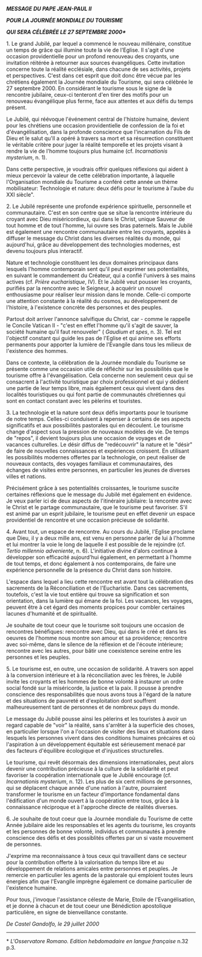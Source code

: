 ***MESSAGE DU PAPE JEAN-PAUL II***

***POUR LA JOURNÉE MONDIALE DU TOURISME***

***QUI SERA CÉLÉBRÉE LE 27 SEPTEMBRE 2000\****

1\. Le grand Jubilé, par lequel a commencé le nouveau millénaire, constitue un temps de grâce qui illumine toute la vie de l'Eglise. Il s'agit d'une occasion providentielle pour un profond renouveau des croyants, une invitation réitérée à retourner aux sources évangéliques. Cette invitation concerne toute la réalité ecclésiale, dans chacune de ses activités, projets et perspectives. C'est dans cet esprit que doit donc être vécue par les chrétiens également la Journée mondiale du Tourisme, qui sera célébrée le 27 septembre 2000. En considérant le tourisme sous le signe de la rencontre jubilaire, ceux-ci tenteront d'en tirer des motifs pour un renouveau évangélique plus ferme, face aux attentes et aux défis du temps présent.

Le Jubilé, qui réévoque l'événement central de l'histoire humaine, devient pour les chrétiens une occasion providentielle de confession de la foi et d'évangélisation, dans la profonde conscience que l'incarnation du Fils de Dieu et le salut qu'Il a opéré à travers sa mort et sa résurrection constituent le véritable critère pour juger la réalité temporelle et les projets visant à rendre la vie de l'homme toujours plus humaine (cf. *Incarnationis mysterium*, n. 1).

Dans cette perspective, je voudrais offrir quelques réflexions qui aident à mieux percevoir la valeur de cette célébration importante, à laquelle l'Organisation mondiale du Tourisme a conféré cette année un thème mobilisateur: Technologie et nature: deux défis pour le tourisme à l'aube du XXI siècle".

2\. Le Jubilé représente une profonde expérience spirituelle, personnelle et communautaire. C'est en son centre que se situe la rencontre intérieure du croyant avec Dieu miséricordieux, qui dans le Christ, unique Sauveur de tout homme et de tout l'homme, lui ouvre ses bras paternels. Mais le Jubilé est également une rencontre communautaire entre les croyants, appelés à diffuser le message du Christ dans les diverses réalités du monde, qui aujourd'hui, grâce au développement des technologies modernes, est devenu toujours plus interactif.

Nature et technologie constituent les deux domaines principaux dans lesquels l'homme contemporain sent qu'il peut exprimer ses potentialités, en suivant le commandement du Créateur, qui a confié l'univers à ses mains actives (cf. *Prière eucharistique*, IV). Et le Jubilé veut pousser les croyants, purifiés par la rencontre avec le Seigneur, à acquérir un nouvel enthousiasme pour réaliser leur mission dans le monde. Celle-ci comporte une attention constante à la réalité du cosmos, au développement de l'histoire, à l'existence concrète des personnes et des peuples.

Partout doit arriver l'annonce salvifique du Christ, car - comme le rappelle le Concile Vatican II - "c'est en effet l'homme qu'il s'agit de sauver, la société humaine qu'il faut renouveler" ( *Gaudium et spes*, n. 3). Tel est l'objectif constant qui guide les pas de l'Eglise et qui anime ses efforts permanents pour apporter la lumière de l'Evangile dans tous les milieux de l'existence des hommes.

Dans ce contexte, la célébration de la Journée mondiale du Tourisme se présente comme une occasion utile de réfléchir sur les possibilités que le tourisme offre à l'évangélisation. Cela concerne non seulement ceux qui se consacrent à l'activité touristique par choix professionnel et qui y dédient une partie de leur temps libre, mais également ceux qui vivent dans des localités touristiques ou qui font partie de communautés chrétiennes qui sont en contact constant avec les pèlerins et touristes.

3\. La technologie et la nature sont deux défis importants pour le tourisme de notre temps. Celles-ci conduisent à repenser à certains de ses aspects significatifs et aux possibilités pastorales qui en découlent. Le tourisme change d'aspect sous la pression de nouveaux modèles de vie. De temps de "repos", il devient toujours plus une occasion de voyages et de vacances culturelles. Le désir diffus de "redécouvrir" la nature et le "désir" de faire de nouvelles connaissances et expériences croissent. En utilisant les possibilités modernes offertes par la technologie, on peut réaliser de nouveaux contacts, des voyages familiaux et communautaires, des échanges de visites entre personnes, en particulier les jeunes de diverses villes et nations.

Précisément grâce à ses potentialités croissantes, le tourisme suscite certaines réflexions que le message du Jubilé met également en évidence. Je veux parler ici de deux aspects de l'itinéraire jubilaire: la rencontre avec le Christ et le partage communautaire, que le tourisme peut favoriser. S'il est animé par un esprit jubilaire, le tourisme peut en effet devenir un espace providentiel de rencontre et une occasion précieuse de solidarité.

4\. Avant tout, un espace de rencontre. Au cours du Jubilé, l'Eglise proclame que Dieu, il y a deux mille ans, est venu en personne parler de lui à l'homme et lui montrer la voie le long de laquelle il est possible de le rejoindre (cf. *Tertio millennio adveniente*, n. 6). L'initiative divine d'alors continue à développer son efficacité aujourd'hui également, en permettant à l'homme de tout temps, et donc également à nos contemporains, de faire une expérience personnelle de la présence du Christ dans son histoire.

L'espace dans lequel a lieu cette rencontre est avant tout la célébration des sacrements de la Réconciliation et de l'Eucharistie. Dans ces sacrements, toutefois, c'est la vie tout entière qui trouve sa signification et son orientation, dans la lumière qui émane de la foi. Les vacances, les voyages, peuvent être à cet égard des moments propices pour combler certaines lacunes d'humanité et de spiritualité.

Je souhaite de tout coeur que le tourisme soit toujours une occasion de rencontres bénéfiques: rencontre avec Dieu, qui dans le créé et dans les oeuvres de l'homme nous montre son amour et sa providence; rencontre avec soi-même, dans le silence de la réflexion et de l'écoute intérieure; rencontre avec les autres, pour bâtir une coexistence sereine entre les personnes et les peuples.

5\. Le tourisme est, en outre, une occasion de solidarité. A travers son appel à la conversion intérieure et à la réconciliation avec les frères, le Jubilé invite les croyants et les hommes de bonne volonté à instaurer un ordre social fondé sur la miséricorde, la justice et la paix. Il pousse à prendre conscience des responsabilités que nous avons tous à l'égard de la nature et des situations de pauvreté et d'exploitation dont souffrent malheureusement tant de personnes et de nombreux pays du monde.

Le message du Jubilé pousse ainsi les pèlerins et les touristes à avoir un regard capable de "voir" la réalité, sans s'arrêter à la superficie des choses, en particulier lorsque l'on a l'occasion de visiter des lieux et situations dans lesquels les personnes vivent dans des conditions humaines précaires et où l'aspiration à un développement équitable est sérieusement menacé par des facteurs d'équilibre écologique et d'injustices structurelles.

Le tourisme, qui revêt désormais des dimensions internationales, peut alors devenir une contribution précieuse à la culture de la solidarité et peut favoriser la coopération internationale que le Jubilé encourage (cf. *Incarnationis mysterium*, n. 12). Les plus de six cent millions de personnes, qui se déplacent chaque année d'une nation à l'autre, pourraient transformer le tourisme en un facteur d'importance fondamental dans l'édification d'un monde ouvert à la coopération entre tous, grâce à la connaissance réciproque et à l'approche directe de réalités diverses.

6\. Je souhaite de tout coeur que la Journée mondiale du Tourisme de cette Année jubilaire aide les responsables et les agents du tourisme, les croyants et les personnes de bonne volonté, individus et communautés à prendre conscience des défis et des possiblités offertes par un si vaste mouvement de personnes.

J'exprime ma reconnaissance à tous ceux qui travaillent dans ce secteur pour la contribution offerte à la valorisation du temps libre et au développement de relations amicales entre personnes et peuples. Je remercie en particulier les agents de la pastorale qui emploient toutes leurs énergies afin que l'Evangile imprègne également ce domaine particulier de l'existence humaine.

Pour tous, j'invoque l'assistance céleste de Marie, Etoile de l'Evangélisation, et je donne à chacun et de tout coeur une Bénédiction apostolique particulière, en signe de bienveillance constante.

*De Castel Gandolfo, le 29 juillet 2000*

* * *

\* *L'Osservatore Romano. Edition hebdomadaire en langue française* n.32 p.3.